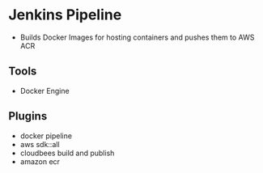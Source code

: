 # Jenkins Pipeline

- Builds Docker Images for hosting containers and pushes them to AWS ACR

## Tools

- Docker Engine

## Plugins

- docker pipeline
- aws sdk::all
- cloudbees build and publish
- amazon ecr
